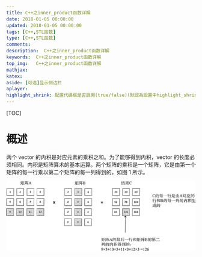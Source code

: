 ```yaml
---
title: C++之inner_product函数详解
date: 2018-01-05 00:00:00
updated: 2018-01-05 00:00:00
tags: [C++,STL函数]
type: [C++,STL函数]
comments:
description:  C++之inner_product函数详解
keywords:  C++之inner_product函数详解
top_img:   C++之inner_product函数详解
mathjax:
katex:
aside: [可选]显示侧边栏
aplayer:
highlight_shrink: 配置代碼框是否展開(true/false)(默認為設置中highlight_shrink的配置)
---
```


[TOC]

# 概述

两个 vector 的内积是对应元素的乘积之和。为了能够得到内积，vector 的长度必须相同。内积是矩阵算术的基本运算。两个矩阵的乘积是一个矩阵，它是由第一个矩阵的每一行乘以第二个矩阵的每一列得到的，如图 1 所示。

![img](images/10.C++%E4%B9%8Binner_product%E5%87%BD%E6%95%B0%E8%AF%A6%E8%A7%A3/20181228143440166)

